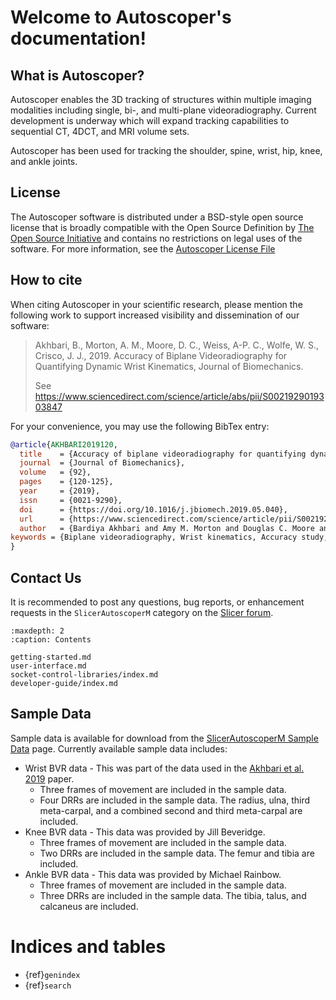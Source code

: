 <!--- Autoscoper documentation master file, created by
   sphinx-quickstart on Mon Apr 10 14:29:37 2023.
   You can adapt this file completely to your liking, but it should at least
   contain the root `toctree` directive. -->

# Welcome to Autoscoper's documentation!

## What is Autoscoper?

Autoscoper enables the 3D tracking of structures within multiple imaging modalities including single, bi-, and multi-plane videoradiography. Current development is underway which will expand tracking capabilities to sequential CT, 4DCT, and MRI volume sets.

Autoscoper has been used for tracking the shoulder, spine, wrist, hip, knee, and ankle joints.

## License

The Autoscoper software is distributed under a BSD-style open source license that is broadly compatible with the Open Source Definition by [The Open Source Initiative](https://opensource.org/) and contains no restrictions on legal uses of the software. For more information, see the [Autoscoper License File](https://github.com/BrownBiomechanics/Autoscoper/blob/main/LICENSE)

## How to cite

When citing Autoscoper in your scientific research, please mention the following work to support increased visibility and dissemination of our software:

> Akhbari, B., Morton, A. M., Moore, D. C., Weiss, A-P. C., Wolfe, W. S., Crisco, J. J., 2019. Accuracy of Biplane Videoradiography for Quantifying Dynamic Wrist Kinematics, Journal of Biomechanics.
> 
> See https://www.sciencedirect.com/science/article/abs/pii/S0021929019303847

For your convenience, you may use the following BibTex entry:

```bibtex
@article{AKHBARI2019120,
  title    = {Accuracy of biplane videoradiography for quantifying dynamic wrist kinematics},
  journal  = {Journal of Biomechanics},
  volume   = {92},
  pages    = {120-125},
  year     = {2019},
  issn     = {0021-9290},
  doi      = {https://doi.org/10.1016/j.jbiomech.2019.05.040},
  url      = {https://www.sciencedirect.com/science/article/pii/S0021929019303847},
  author   = {Bardiya Akhbari and Amy M. Morton and Douglas C. Moore and Arnold-Peter C. Weiss and Scott W. Wolfe and Joseph J. Crisco},
keywords = {Biplane videoradiography, Wrist kinematics, Accuracy study, Markerless tracking},
}
```

## Contact Us

It is recommended to post any questions, bug reports, or enhancement requests in the `SlicerAutoscoperM` category on the [Slicer forum](https://discourse.slicer.org/c/community/slicerautoscoperm/30).

```{toctree}
:maxdepth: 2
:caption: Contents

getting-started.md
user-interface.md
socket-control-libraries/index.md
developer-guide/index.md
```

## Sample Data

Sample data is available for download from the [SlicerAutoscoperM Sample Data](tutorials/sample-data.md#downloading-sample-data) page. Currently available sample data includes:

* Wrist BVR data - This was part of the data used in the [Akhbari et al. 2019](https://www.sciencedirect.com/science/article/abs/pii/S0021929019303847) paper. 
  * Three frames of movement are included in the sample data.
  * Four DRRs are included in the sample data. The radius, ulna, third meta-carpal, and a combined second and third meta-carpal are included.
* Knee BVR data - This data was provided by Jill Beveridge.
  * Three frames of movement are included in the sample data.
  * Two DRRs are included in the sample data. The femur and tibia are included.
* Ankle BVR data - This data was provided by Michael Rainbow.
  * Three frames of movement are included in the sample data.
  * Three DRRs are included in the sample data. The tibia, talus, and calcaneus are included.

# Indices and tables

* {ref}`genindex`
* {ref}`search`
